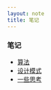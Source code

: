 ```yaml
---
layout: note 
title: 笔记
---
```


### 笔记

* [算法](algorithm)
* [设计模式](design_patterns)
* [一些思考](thought)
